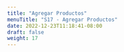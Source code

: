 ```yaml
---
title: "Agregar Productos"
menuTitle: "S17 - Agregar Productos"
date: 2022-12-23T11:18:41-08:00
draft: false
weight: 17
---
```

